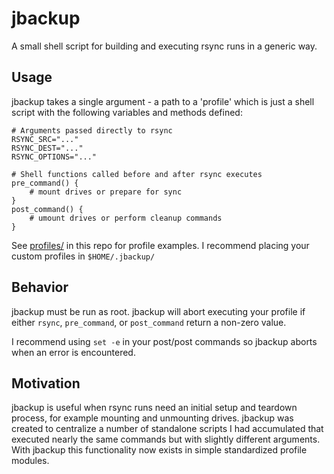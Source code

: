 # jbackup

A small shell script for building and executing rsync runs in a generic way.

## Usage

jbackup takes a single argument - a path to a 'profile' which is just a shell
script with the following variables and methods defined:

```
# Arguments passed directly to rsync
RSYNC_SRC="..."
RSYNC_DEST="..."
RSYNC_OPTIONS="..."

# Shell functions called before and after rsync executes
pre_command() {
	# mount drives or prepare for sync
}
post_command() {
	# umount drives or perform cleanup commands
}
```

See [profiles/](profiles/) in this repo for profile examples. I recommend
placing your custom profiles in `$HOME/.jbackup/`

## Behavior

jbackup must be run as root. jbackup will abort executing your profile if
either `rsync`, `pre_command`, or `post_command` return a non-zero value.

I recommend using `set -e` in your post/post commands so jbackup aborts when an
error is encountered.

## Motivation

jbackup is useful when rsync runs need an initial setup and teardown process,
for example mounting and unmounting drives. jbackup was created to centralize a
number of standalone scripts I had accumulated that executed nearly the same
commands but with slightly different arguments. With jbackup this functionality
now exists in simple standardized profile modules.
